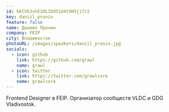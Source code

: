 ```yaml
---
id: KkCVbJvhE1OL1Dd51U4t9H5jifr2
key: daniil_pronin
feature: false
name: Даниил Пронин
company: FEIP
city: Владивосток
photoURL: /images/speakers/daniil_pronin.jpg
socials:
  - icon: github
    link: https://github.com/grawl
    name: grawl
  - icon: twitter
    link: https://twitter.com/grawlcore
    name: grawlcore
---
```


Frontend Designer в FEIP. Организатор сообществ VLDC и GDG Vladivostok.


